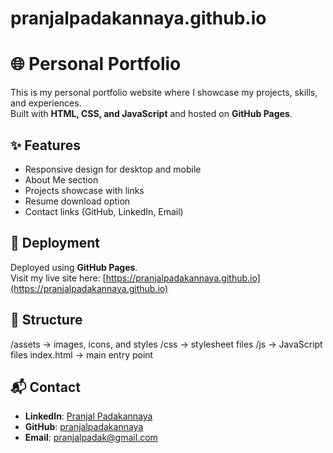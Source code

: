 # pranjalpadakannaya.github.io

# 🌐 Personal Portfolio

This is my personal portfolio website where I showcase my projects, skills, and experiences.  
Built with **HTML, CSS, and JavaScript** and hosted on **GitHub Pages**.

## ✨ Features
- Responsive design for desktop and mobile
- About Me section
- Projects showcase with links
- Resume download option
- Contact links (GitHub, LinkedIn, Email)

## 🚀 Deployment
Deployed using **GitHub Pages**.  
Visit my live site here: [https://pranjalpadakannaya.github.io](https://pranjalpadakannaya.github.io)

## 📂 Structure
/assets -> images, icons, and styles
/css -> stylesheet files
/js -> JavaScript files
index.html -> main entry point

## 📬 Contact
- **LinkedIn**: [Pranjal Padakannaya](https://www.linkedin.com/in/pranjal-padakannaya/)
- **GitHub**: [pranjalpadakannaya](https://github.com/pranjalpadakannaya)
- **Email**: pranjalpadak@gmail.com
